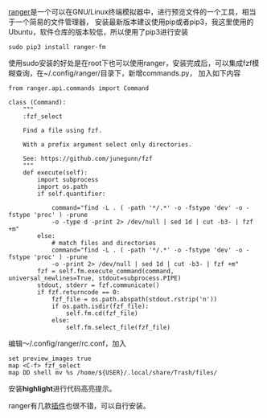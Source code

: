 [ranger](https://github.com/ranger/ranger)是一个可以在GNU/Linux终端模拟器中，进行预览文件的一个工具，相当于一个简易的文件管理器，
安装最新版本建议使用pip或者pip3，我这里使用的Ubuntu，软件仓库的版本较低，所以使用了pip3进行安装

```
sudo pip3 install ranger-fm
```

使用sudo安装的好处是在root下也可以使用ranger，安装完成后，可以集成fzf模糊查询，在~/.config/ranger/目录下，新增commands.py，
加入如下内容

```
from ranger.api.commands import Command

class (Command):
    """
    :fzf_select

    Find a file using fzf.

    With a prefix argument select only directories.

    See: https://github.com/junegunn/fzf
    """
    def execute(self):
        import subprocess
        import os.path
        if self.quantifier:
            
            command="find -L . ( -path '*/.*' -o -fstype 'dev' -o -fstype 'proc' ) -prune 
            -o -type d -print 2> /dev/null | sed 1d | cut -b3- | fzf +m"
        else:
            # match files and directories
            command="find -L . ( -path '*/.*' -o -fstype 'dev' -o -fstype 'proc' ) -prune 
            -o -print 2> /dev/null | sed 1d | cut -b3- | fzf +m"
        fzf = self.fm.execute_command(command, universal_newlines=True, stdout=subprocess.PIPE)
        stdout, stderr = fzf.communicate()
        if fzf.returncode == 0:
            fzf_file = os.path.abspath(stdout.rstrip('n'))
            if os.path.isdir(fzf_file):
                self.fm.cd(fzf_file)
            else:
                self.fm.select_file(fzf_file)
```

编辑～/.config/ranger/rc.conf，加入

```
set preview_images true
map <C-f> fzf_select
map DD shell mv %s /home/${USER}/.local/share/Trash/files/
```



安装**highlight**进行代码高亮提示。

ranger有几款[插件](https://github.com/ranger/ranger/wiki/Plugins)也很不错，可以自行安装。